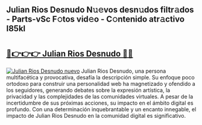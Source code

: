 ## Julian Rios Desnudo N𝚞𝚎vos desn𝚞dos filtr𝚊dos - Parts-vSc F𝚘tos vid𝚎o - C𝚘ntenido atr𝚊ctivo I85kl

# <h2><a href="http://mb1721.tromn.icu/?c=Julian+Rios+Desnudo">🔗👉👉👉 Julian Rios Desnudo 🔗🔗</a></h2>

[![Julian Rios Desnudo nuevo](https://i.imgur.com/pEAQMta.gif)](http://mb1721.tromn.icu/?c=Julian+Rios+Desnudo)
Julian Rios Desnudo, una persona multifacética y provocativa, desafía la descripción simple. Su enfoque poco ortodoxo para construir una personalidad web ha magnetizado y ofendido a los seguidores, generando debates sobre la expresión artística, la privacidad y las complejidades de las comunidades virtuales. A pesar de la incertidumbre de sus próximas acciones, su impacto en el ámbito digital es profundo. Con una determinación inquebrantable y un encanto innegable, el impacto de Julian Rios Desnudo en la comunidad digital es significativo.
